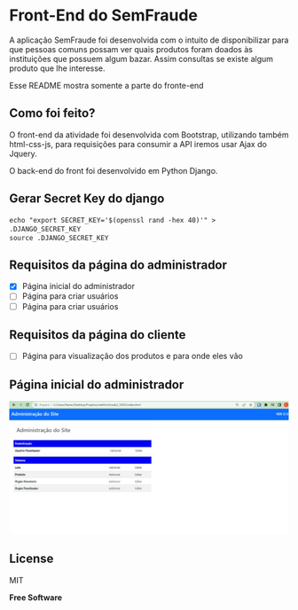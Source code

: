 # Front-End do SemFraude

A aplicação SemFraude foi desenvolvida com o intuito de disponibilizar para que pessoas comuns possam ver quais produtos foram doados às instituições que possuem algum bazar. Assim consultas se existe algum produto que lhe interesse.

Esse README mostra somente a parte do fronte-end

## Como foi feito?

O front-end da atividade foi desenvolvida com Bootstrap, utilizando também html-css-js, para requisições para consumir a API iremos usar Ajax do Jquery.


O back-end do front foi desenvolvido em Python Django.


## Gerar Secret Key do django
```
echo "export SECRET_KEY='$(openssl rand -hex 40)'" > .DJANGO_SECRET_KEY
source .DJANGO_SECRET_KEY
```
## Requisitos da página do administrador
- [x] Página inicial do administrador
- [ ] Página para criar usuários
- [ ] Página para criar usuários

## Requisitos da página do cliente
- [ ] Página para visualização dos produtos e para onde eles vão


## Página inicial do administrador
![adm.jpg](imagens_git/adm_inicial.jpg)



## License

MIT

**Free Software**